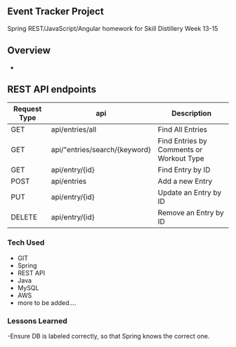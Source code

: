 ## Event Tracker Project

Spring REST/JavaScript/Angular homework for Skill Distillery Week 13-15

## Overview

*



## REST API endpoints

| Request Type | api | Description |
|--------------|--------------|--------------|
| GET | api/entries/all | Find All Entries |
| GET | api/"entries/search/{keyword} | Find Entries by Comments or Workout Type |
| GET | api/entry/{id} | Find Entry by ID |
| POST | api/entries | Add a new Entry |
| PUT | api/entry/{id} | Update an Entry by ID|
| DELETE | api/entry/{id} | Remove an Entry by ID |


### Tech Used
- GIT
- Spring
- REST API
- Java
- MySQL
- AWS
- more to be added....

### Lessons Learned
-Ensure DB is labeled correctly, so that Spring knows the correct one.
